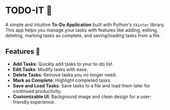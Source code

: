 # TODO-IT 📝  
A simple and intuitive **To-Do Application** built with Python's `tkinter` library. This app helps you manage your tasks with features like adding, editing, deleting, marking tasks as complete, and saving/loading tasks from a file.

## Features 🚀  
- **Add Tasks**: Quickly add tasks to your to-do list.  
- **Edit Tasks**: Modify tasks with ease.  
- **Delete Tasks**: Remove tasks you no longer need.  
- **Mark as Complete**: Highlight completed tasks.  
- **Save and Load Tasks**: Save tasks to a file and load them later for continued productivity.  
- **Customizable UI**: Background image and clean design for a user-friendly experience.

  
